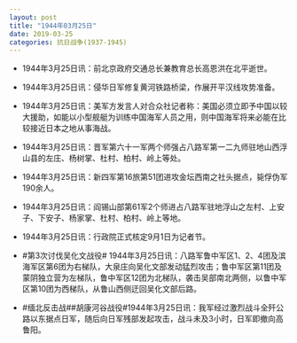 ```yaml
---
layout: post
title: "1944年03月25日"
date: 2019-03-25
categories: 抗日战争(1937-1945)
---
```


<meta name="referrer" content="no-referrer" />

- 1944年3月25日讯：前北京政府交通总长兼教育总长高恩洪在北平逝世。 

- 1944年3月25日讯：侵华日军修复黄河铁路桥梁，作展开平汉线攻势准备。 

- 1944年3月25日讯：美军方发言人对合众社记者称：美国必须立即予中国以较大援助，如能以小型舰艇为训练中国海军人员之用，则中国海军将来必能在比较接近日本之地从事海战。 

- 1944年3月25日讯：晋军第六十一军两个师强占八路军第一二九师驻地山西浮山县的左庄、杨树掌、杜村、柏村、岭上等处。 

- 1944年3月25日讯：新四军第16旅第51团进攻金坛西南之社头据点，毙俘伪军190余人。 

- 1944年3月25日讯：阎锡山部第61军2个师进占八路军驻地浮山之左村、上安子、下安子、杨家掌、杜村、柏村、岭上等地。 

- 1944年3月25日讯：行政院正式核定9月1日为记者节。 

- #第3次讨伐吴化文战役# 1944年3月25日讯：八路军鲁中军区1、2、4团及滨海军区第6团为右梯队，大泉庄向吴化文部发动猛烈攻击；鲁中军区第11团及蒙阴独立营为左梯队，鲁中军区12团为北梯队，袭击吴部南北两侧，以鲁中军区第10团为西梯队，从鲁山西侧迂回吴化文部后路。 

- #缅北反击战##胡康河谷战役#1944年3月25日讯：我军经过激烈战斗全歼公路以东据点日军，随后向日军残部发起攻击，战斗未及3小时，日军即撤向高鲁阳。 

